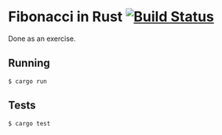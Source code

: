 # Fibonacci in Rust [![Build Status](https://travis-ci.org/lloydmeta/fib-rust.svg?branch=master)](https://travis-ci.org/lloydmeta/fib-rust)

Done as an exercise.

## Running

`$ cargo run`

## Tests

`$ cargo test`
